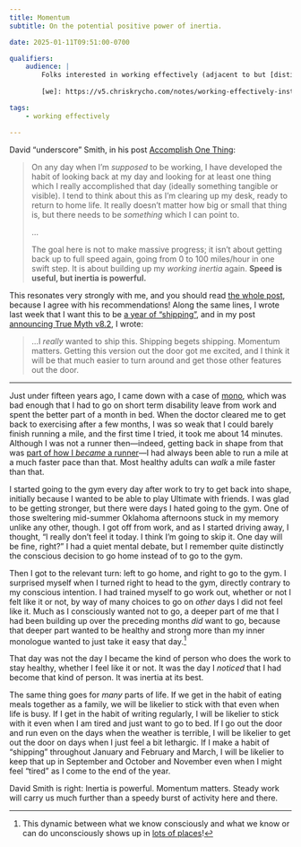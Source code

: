 ```yaml
---
title: Momentum
subtitle: On the potential positive power of inertia.

date: 2025-01-11T09:51:00-0700

qualifiers:
    audience: |
        Folks interested in working effectively (adjacent to but [distinct from][we] “getting things done” and “productivity”). The focus here is on motivation and well-built habits.
        
        [we]: https://v5.chriskrycho.com/notes/working-effectively-instead-of-productivity/

tags:
    - working effectively

---
```


David “underscore” Smith, in his post [Accomplish One Thing][aot]:

> On any day when I’m *supposed* to be working, I have developed the habit of looking back at my day and looking for at least one thing which I really accomplished that day (ideally something tangible or visible). I tend to think about this as I’m clearing up my desk, ready to return to home life. It really doesn’t matter how big or small that thing is, but there needs to be *something* which I can point to.
>
> …
>
> The goal here is not to make massive progress; it isn’t about getting back up to full speed again, going from 0 to 100 miles/hour in one swift step. It is about building up my *working inertia* again. **Speed is useful, but inertia is powerful.**

[aot]: https://david-smith.org/blog/2025/01/10/accomplish-one-thing/

This resonates very strongly with me, and you should read [the whole post][aot], because I agree with his recommendations! Along the same lines, I wrote last week that I want this to be [a year of “shipping”][shipping], and in my post [announcing True Myth v8.2][tm-8.2], I wrote:

> …I *really* wanted to ship this. Shipping begets shipping. Momentum matters. Getting this version out the door got me excited, and I think it will be that much easier to turn around and get those other features out the door.

[shipping]: https://v5.chriskrycho.com/notes/year-of-shipping/
[tm-8.2]: https://v5.chriskrycho.com/elsewhere/true-myth-v8.2.0now-with-a-task-type/

---

Just under fifteen years ago, I came down with a case of [mono][mono], which was bad enough that I had to go on short term disability leave from work and spent the better part of a month in bed. When the doctor cleared me to get back to exercising after a few months, I was so weak that I could barely finish running a mile, and the first time I tried, it took me about 14 minutes. Although I was not a runner then—indeed, getting back in shape from that was [part of how I *became* a runner][history]—I had always been able to run a mile at a much faster pace than that. Most healthy adults can *walk* a mile faster than that.

[mono]: https://en.wikipedia.org/wiki/Infectious_mononucleosis
[history]: https://v4.chriskrycho.com/2015/how-i-became-a-runner.html

I started going to the gym every day after work to try to get back into shape, initially because I wanted to be able to play Ultimate with friends. I was glad to be getting stronger, but there were days I hated going to the gym. One of those sweltering mid-summer Oklahoma afternoons stuck in my memory unlike any other, though. I got off from work, and as I started driving away, I thought, “I really don’t feel it today. I think I’m going to skip it. One day will be fine, right?” I had a quiet mental debate, but I remember quite distinctly the conscious decision to go home instead of to go to the gym.

Then I got to the relevant turn: left to go home, and right to go to the gym. I surprised myself when I turned right to head to the gym, directly contrary to my conscious intention. I had trained myself to go work out, whether or not I felt like it or not, by way of many choices to go on *other* days I did not feel like it. Much as I consciously wanted not to go, a deeper part of me that I had been building up over the preceding months *did* want to go, because that deeper part wanted to be healthy and strong more than my inner monologue wanted to just take it easy that day.[^conscious]

That day was not the day I became the kind of person who does the work to stay healthy, whether I feel like it or not. It was the day I *noticed* that I had become that kind of person. It was inertia at its best.

The same thing goes for *many* parts of life. If we get in the habit of eating meals together as a family, we will be likelier to stick with that even when life is busy. If I get in the habit of writing regularly, I will be likelier to stick with it even when I am tired and just want to go to bed. If I go out the door and run even on the days when the weather is terrible, I will be likelier to get out the door on days when I just feel a bit lethargic. If I make a habit of “shipping” throughout January and February and March, I will be likelier to keep that up in September and October and November even when I might feel “tired” as I come to the end of the year.

David Smith is right: Inertia is powerful. Momentum matters. Steady work will carry us much further than a speedy burst of activity here and there.

[^conscious]: This dynamic between what we know consciously and what we know or can do unconsciously shows up in [lots of places][inspiration]!

[inspiration]: https://v5.chriskrycho.com/notes/inspiration-and-the-subconscious/